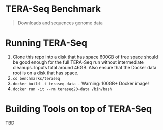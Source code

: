 # TERA-Seq Benchmark

> Downloads and sequences genome data

# Running TERA-Seq

1. Clone this repo into a disk that has space 600GB of free space should be good enough for the full TERA-Seq run without intermediate cleanups. Inputs total around 46GB. Also ensure that the Docker data root is on a disk that has space.
2. `cd benchmarks/teraseq`
3. `docker build -t teraseq-data .` Warning: 100GB+ Docker image!
4. `docker run -it --rm teraseq20-data /bin/bash`

# Building Tools on top of TERA-Seq

TBD
